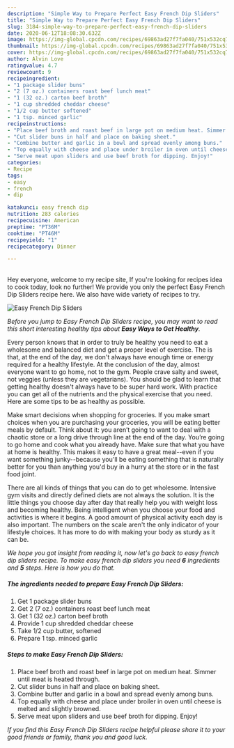 ```yaml
---
description: "Simple Way to Prepare Perfect Easy French Dip Sliders"
title: "Simple Way to Prepare Perfect Easy French Dip Sliders"
slug: 3184-simple-way-to-prepare-perfect-easy-french-dip-sliders
date: 2020-06-12T18:08:30.632Z
image: https://img-global.cpcdn.com/recipes/69863ad27f7fa040/751x532cq70/easy-french-dip-sliders-recipe-main-photo.jpg
thumbnail: https://img-global.cpcdn.com/recipes/69863ad27f7fa040/751x532cq70/easy-french-dip-sliders-recipe-main-photo.jpg
cover: https://img-global.cpcdn.com/recipes/69863ad27f7fa040/751x532cq70/easy-french-dip-sliders-recipe-main-photo.jpg
author: Alvin Love
ratingvalue: 4.7
reviewcount: 9
recipeingredient:
- "1 package slider buns"
- "2 (7 oz.) containers roast beef lunch meat"
- "1 (32 oz.) carton beef broth"
- "1 cup shredded cheddar cheese"
- "1/2 cup butter softened"
- "1 tsp. minced garlic"
recipeinstructions:
- "Place beef broth and roast beef in large pot on medium heat. Simmer until meat is heated through."
- "Cut slider buns in half and place on baking sheet."
- "Combine butter and garlic in a bowl and spread evenly among buns."
- "Top equally with cheese and place under broiler in oven until cheese is melted and slightly browned."
- "Serve meat upon sliders and use beef broth for dipping. Enjoy!"
categories:
- Recipe
tags:
- easy
- french
- dip

katakunci: easy french dip 
nutrition: 283 calories
recipecuisine: American
preptime: "PT36M"
cooktime: "PT46M"
recipeyield: "1"
recipecategory: Dinner

---
```

<br>
Hey everyone, welcome to my recipe site, If you're looking for recipes idea to cook today, look no further! We provide you only the perfect Easy French Dip Sliders recipe here. We also have wide variety of recipes to try.
<br>


![Easy French Dip Sliders](https://img-global.cpcdn.com/recipes/69863ad27f7fa040/751x532cq70/easy-french-dip-sliders-recipe-main-photo.jpg)

<i>Before you jump to Easy French Dip Sliders recipe, you may want to read this short interesting healthy tips about <strong>Easy Ways to Get Healthy</strong>.</i>

Every person knows that in order to truly be healthy you need to eat a wholesome and balanced diet and get a proper level of exercise. The  is that, at the end of the day, we don't always have enough time or energy required for a healthy lifestyle. At the conclusion of the day, almost everyone want to go home, not to the gym. People crave salty and sweet, not veggies (unless they are vegetarians). You should be glad to learn that getting healthy doesn't always have to be super hard work. With practice you can get all of the nutrients and the physical exercise that you need. Here are some tips to be as healthy as possible.

Make smart decisions when shopping for groceries. If you make smart choices when you are purchasing your groceries, you will be eating better meals by default. Think about it: you aren’t going to want to deal with a chaotic store or a long drive through line at the end of the day. You’re going to go home and cook what you already have. Make sure that what you have at home is healthy. This makes it easy to have a great meal--even if you want something junky--because you'll be eating something that is naturally better for you than anything you'd buy in a hurry at the store or in the fast food joint.

There are all kinds of things that you can do to get wholesome. Intensive gym visits and directly defined diets are not always the solution. It is the little things you choose day after day that really help you with weight loss and becoming healthy. Being intelligent when you choose your food and activities is where it begins. A good amount of physical activity each day is also important. The numbers on the scale aren't the only indicator of your lifestyle choices. It has more to do with making your body as sturdy as it can be. 


<i>We hope you got insight from reading it, now let's go back to easy french dip sliders recipe. To make easy french dip sliders you need <strong>6</strong> ingredients and <strong>5</strong> steps. Here is how you do that.
</i>

##### The ingredients needed to prepare Easy French Dip Sliders:

1. Get 1 package slider buns
1. Get 2 (7 oz.) containers roast beef lunch meat
1. Get 1 (32 oz.) carton beef broth
1. Provide 1 cup shredded cheddar cheese
1. Take 1/2 cup butter, softened
1. Prepare 1 tsp. minced garlic


##### Steps to make Easy French Dip Sliders:

1. Place beef broth and roast beef in large pot on medium heat. Simmer until meat is heated through.
1. Cut slider buns in half and place on baking sheet.
1. Combine butter and garlic in a bowl and spread evenly among buns.
1. Top equally with cheese and place under broiler in oven until cheese is melted and slightly browned.
1. Serve meat upon sliders and use beef broth for dipping. Enjoy!


<i>If you find this Easy French Dip Sliders recipe helpful please share it to your good friends or family, thank you and good luck.</i>
